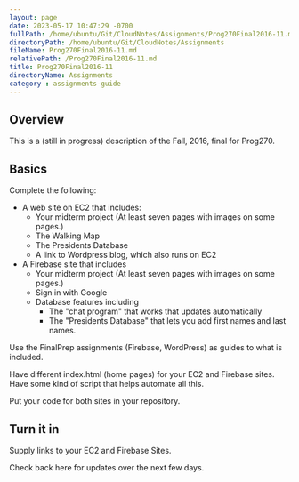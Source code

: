 ```yaml
---
layout: page
date: 2023-05-17 10:47:29 -0700
fullPath: /home/ubuntu/Git/CloudNotes/Assignments/Prog270Final2016-11.md
directoryPath: /home/ubuntu/Git/CloudNotes/Assignments
fileName: Prog270Final2016-11.md
relativePath: /Prog270Final2016-11.md
title: Prog270Final2016-11
directoryName: Assignments
category : assignments-guide
---
```


## Overview

This is a (still in progress) description of the Fall, 2016, final for Prog270.

## Basics

Complete the following:

- A web site on EC2 that includes:
  - Your midterm project (At least seven pages with images on some pages.)
  - The Walking Map
  - The Presidents Database
  - A link to Wordpress blog, which also runs on EC2
- A Firebase site that includes
  - Your midterm project (At least seven pages with images on some pages.)
  - Sign in with Google
  - Database features including
    - The "chat program" that works that updates automatically
    - The "Presidents Database" that lets you add first names and last names.

Use the FinalPrep assignments (Firebase, WordPress) as guides to what is included.

Have different index.html (home pages) for your EC2 and Firebase sites. Have some kind of script that helps automate all this.

Put your code for both sites in your repository.


## Turn it in

Supply links to your EC2 and Firebase Sites.

Check back here for updates over the next few days.
